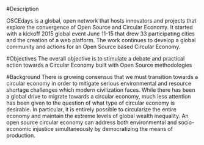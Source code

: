 #Description

OSCEdays is a global, open network that hosts innovators and projects that explore the convergence of Open Source and Circular Economy. It started with a kickoff 2015 global event June 11-15 that drew  33 participating cities and the creation of a web platform. The work continues to develop a global community and actions for an Open Source based Circular Economy. 

#Objectives
The overall objective is to stimulate a debate and practical action towards a Circular Economy built with Open Source methodologies

#Background
There is growing consensus that we must transition towards a circular economy in order to mitigate serious environmental and resource shortage challenges which modern civilization faces. While there has been a global drive to migrate towards a circular economy, much less attention has been given to the question of what type of circular economy is desirable. In particular, it is entirely possible to circularize the entire economy and maintain the extreme levels of global wealth inequality. An open source circular economy can address both environmental and socio-economic injustice simultaneously by democratizing the means of production.
